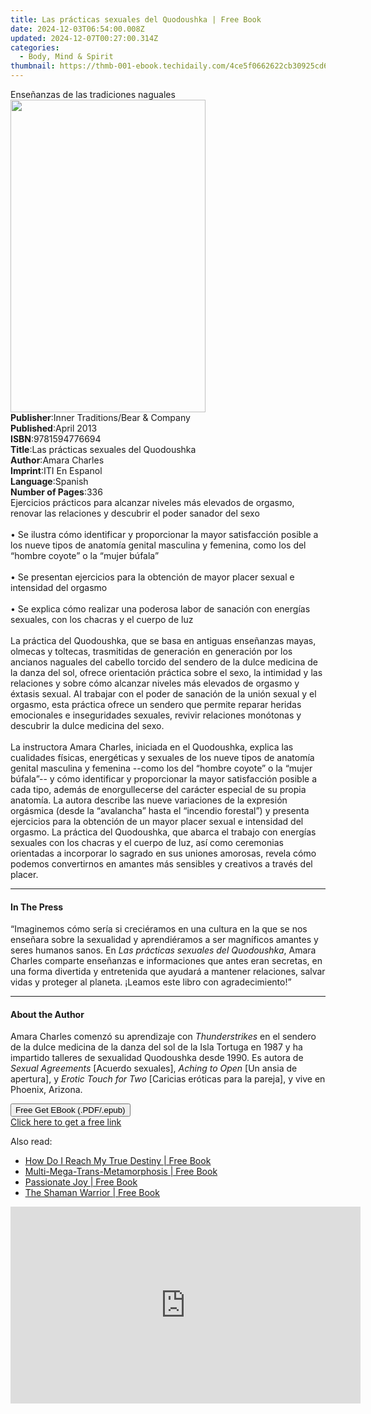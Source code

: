 ```yaml
---
title: Las prácticas sexuales del Quodoushka | Free Book
date: 2024-12-03T06:54:00.008Z
updated: 2024-12-07T00:27:00.314Z
categories:
  - Body, Mind & Spirit
thumbnail: https://thmb-001-ebook.techidaily.com/4ce5f0662622cb30925cd6c74e1bdd24232049ca2615996d455d3630e655c74b.jpg
---
```

<main id="book-container">
  <div class="flex flex-col">
    <div class="book-brief flex-1 py-6 px-4 sm:p-6 md:py-10 md:px-8">
      <!-- brief-->
      <div class="book-brief-main">Enseñanzas de las tradiciones naguales</div>
    </div>
    <div
      class="book-meta-info flex-1 grid gap-4 col-start-1 col-end-3 row-start-1 sm:mb-6 sm:grid-cols-4 lg:gap-6 lg:col-start-2 lg:row-end-6 lg:row-span-6 lg:mb-0"
    >
      <div
        class="book-meta-info-left place-content-center mt-4 p-4 text-sm leading-6 col-start-2 col-span-2 dark:text-slate-400"
      >
        <img
          class="w-full h-500 object-cover rounded-lg sm:h-255 sm:col-span-2 lg:col-span-full"
          src="https://img-001-ebook.techidaily.com/1f6ef282e2a0d1aa9fc767fab7c468d0a8344752a9ddc1da64e927ac654fdbf0.jpg"
          alt=""
          width="312"
          height="500"
        />
      </div>
      <div
        class="book-meta-info-right mt-2 col-start-1 row-start-2 col-span-3 self-center"
      >
        <!-- meta data  -->
        <div class="flex flex-col px-4 md:px-8">
          <div class="flex-1">
            <strong>Publisher</strong>:<span class="px-2"
              >Inner Traditions/Bear &amp; Company</span
            >
          </div>
          <div class="flex-1">
            <strong>Published</strong>:<span class="px-2">April 2013</span>
          </div>
          <div class="flex-1">
            <strong>ISBN</strong>:<span class="px-2">9781594776694</span>
          </div>
          <div class="flex-1">
            <strong>Title</strong>:<span class="px-2"
              >Las prácticas sexuales del Quodoushka</span
            >
          </div>
          <div class="flex-1">
            <strong>Author</strong>:<span class="px-2">Amara Charles</span>
          </div>
          <div class="flex-1">
            <strong>Imprint</strong>:<span class="px-2">ITI En Espanol</span>
          </div>
          <div class="flex-1">
            <strong>Language</strong>:<span class="px-2">Spanish</span>
          </div>
          <div class="flex-1">
            <strong>Number of Pages</strong>:<span class="px-2">336</span>
          </div>
        </div>
      </div>
    </div>
    <div class="book-description flex-1 py-6 px-4 sm:p-6 md:py-10 md:px-8">
      <div class="book-description-main">
        <div accordion-content="" id="description">
          Ejercicios prácticos para alcanzar niveles más elevados de orgasmo,
          renovar las relaciones y descubrir el poder sanador del sexo <br />
          <br />• Se ilustra cómo identificar y proporcionar la mayor
          satisfacción posible a los nueve tipos de anatomía genital masculina y
          femenina, como los del “hombre coyote” o la “mujer búfala” <br />
          <br />• Se presentan ejercicios para la obtención de mayor placer
          sexual e intensidad del orgasmo <br />
          <br />• Se explica cómo realizar una poderosa labor de sanación con
          energías sexuales, con los chacras y el cuerpo de luz <br />
          <br />La práctica del Quodoushka, que se basa en antiguas enseñanzas
          mayas, olmecas y toltecas, trasmitidas de generación en generación por
          los ancianos naguales del cabello torcido del sendero de la dulce
          medicina de la danza del sol, ofrece orientación práctica sobre el
          sexo, la intimidad y las relaciones y sobre cómo alcanzar niveles más
          elevados de orgasmo y éxtasis sexual. Al trabajar con el poder de
          sanación de la unión sexual y el orgasmo, esta práctica ofrece un
          sendero que permite reparar heridas emocionales e inseguridades
          sexuales, revivir relaciones monótonas y descubrir la dulce medicina
          del sexo. <br />
          <br />La instructora Amara Charles, iniciada en el Quodoushka, explica
          las cualidades físicas, energéticas y sexuales de los nueve tipos de
          anatomía genital masculina y femenina --como los del “hombre coyote” o
          la “mujer búfala”-- y cómo identificar y proporcionar la mayor
          satisfacción posible a cada tipo, además de enorgullecerse del
          carácter especial de su propia anatomía. La autora describe las nueve
          variaciones de la expresión orgásmica (desde la “avalancha” hasta el
          “incendio forestal”) y presenta ejercicios para la obtención de un
          mayor placer sexual e intensidad del orgasmo. La práctica del
          Quodoushka, que abarca el trabajo con energías sexuales con los
          chacras y el cuerpo de luz, así como ceremonias orientadas a
          incorporar lo sagrado en sus uniones amorosas, revela cómo podemos
          convertirnos en amantes más sensibles y creativos a través del placer.
        </div>
        <div class="accordion-fader"></div>
      </div>
    </div>
    <div class="book-excerpts flex-1 py-6 px-4 sm:p-6 md:py-10 md:px-8">
      <!-- excerpts-->
      <div class="book-excerpts-main">
        <hr />
        <h4 class="placeholder placeholder-heading">
          <span>In The Press</span>
        </h4>
        <p>
          “Imaginemos cómo sería si creciéramos en una cultura en la que se nos
          enseñara sobre la sexualidad y aprendiéramos a ser magníficos amantes
          y seres humanos sanos. En
          <i>Las prácticas sexuales del Quodoushka</i>, Amara Charles comparte
          enseñanzas e informaciones que antes eran secretas, en una forma
          divertida y entretenida que ayudará a mantener relaciones, salvar
          vidas y proteger al planeta. ¡Leamos este libro con agradecimiento!”
        </p>
      </div>
    </div>
    <div class="book-about-author flex-1 py-6 px-4 sm:p-6 md:py-10 md:px-8">
      <!-- about author-->
      <div class="book-main-author-main">
        <hr />
        <h4 class="placeholder placeholder-heading">
          <span>About the Author</span>
        </h4>
        <p>
          Amara Charles comenzó su aprendizaje con <i>Thunderstrikes</i> en el
          sendero de la dulce medicina de la danza del sol de la Isla Tortuga en
          1987 y ha impartido talleres de sexualidad Quodoushka desde 1990. Es
          autora de <i>Sexual Agreements</i> [Acuerdo sexuales],
          <i>Aching to Open</i> [Un ansia de apertura], y
          <i>Erotic Touch for Two</i> [Caricias eróticas para la pareja], y vive
          en Phoenix, Arizona.
        </p>
      </div>
    </div>
    <div class="book-free-get flex-1 py-6 px-4 sm:p-6 md:py-10 md:px-8">
      <button
        id="btn-free-get"
        class="bg-blue-500 hover:bg-blue-700 text-white font-bold py-2 px-4 rounded"
      >
        Free Get EBook (.PDF/.epub)
      </button>
      <div id="countdown-display" class="px-2 text-lg mt-2"></div>
      <a
        id="free-link"
        class="hidden bg-blue-500 hover:bg-blue-700 text-white font-bold py-2 px-4 rounded"
        href="https://www.ebooks.com/en-us/book/95783124/las-pr-cticas-sexuales-del-quodoushka/amara-charles/"
        target="_blank"
        >Click here to get a free link</a
      >
    </div>
    <script>
      let countdownTime = 0;
      let countdownInterval = null;
      document
        .getElementById('btn-free-get')
        .addEventListener('click', startCountdown);
      function startCountdown() {
        countdownTime = new Date().getTime() + 60000 * 3;
        countdownInterval = setInterval(updateCountdown, 1000);
        document.getElementById('btn-free-get').disabled = true;
        document
          .getElementById('btn-free-get')
          .classList.add('bg-gray-500', 'cursor-not-allowed');
      }
      function updateCountdown() {
        let currentTime = new Date().getTime();
        let timeLeft = countdownTime - currentTime;
        let secondsLeft = Math.floor(timeLeft / 1000);
        document.getElementById('countdown-display').innerHTML =
          `Remaining time: ${secondsLeft} seconds.`;
        if (secondsLeft <= 0) {
          clearInterval(countdownInterval);
          document.getElementById('btn-free-get').classList.add('hidden');
          document.getElementById('free-link').classList.remove('hidden');
          document.getElementById('countdown-display').innerHTML = '';
        }
      }
    </script>
  </div>
</main>

<ins class="adsbygoogle"
      style="display:block"
      data-ad-client="ca-pub-7571918770474297"
      data-ad-slot="8358498916"
      data-ad-format="auto"
      data-full-width-responsive="true"></ins>
    

<span class="atpl-alsoreadstyle">Also read:</span>
<div><ul>
<li><a href="https://novels-ebooks.techidaily.com/138570277-9780595870097-how-do-i-reach-my-true-destiny/"><u>How Do I Reach My True Destiny | Free Book</u></a></li>
<li><a href="https://novels-ebooks.techidaily.com/138570267-9781475900569-multi-mega-trans-metamorphosis/"><u>Multi-Mega-Trans-Metamorphosis | Free Book</u></a></li>
<li><a href="https://novels-ebooks.techidaily.com/138570248-9780595828586-passionate-joy/"><u>Passionate Joy | Free Book</u></a></li>
<li><a href="https://novels-ebooks.techidaily.com/138570265-9781462047963-the-shaman-warrior/"><u>The Shaman Warrior | Free Book</u></a></li>
</ul></div>

<!-- affiliate ads begin -->
<iframe width="560" height="315" src="https://www.youtube.com/embed/ASUEYpqSP5E?si=0KOZxrTVexTuUkRn" title="YouTube video player" frameborder="0" allow="accelerometer; autoplay; clipboard-write; encrypted-media; gyroscope; picture-in-picture; web-share" referrerpolicy="strict-origin-when-cross-origin" allowfullscreen></iframe>
<!-- affiliate ads end -->

